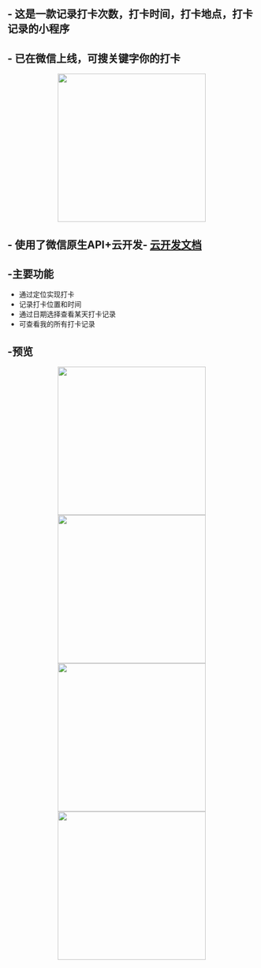 ## - 这是一款记录打卡次数，打卡时间，打卡地点，打卡记录的小程序
## - 已在微信上线，可搜关键字你的打卡
<center class="half">
    <img src="https://p1-juejin.byteimg.com/tos-cn-i-k3u1fbpfcp/9dc88065049c4364a2d6b211bb9190ff~tplv-k3u1fbpfcp-zoom-1.image" width="300"/>
</center>  

## - 使用了微信原生API+云开发- [云开发文档](https://developers.weixin.qq.com/miniprogram/dev/wxcloud/basis/getting-started.html)

## -主要功能  
- 通过定位实现打卡  
- 记录打卡位置和时间  
- 通过日期选择查看某天打卡记录  
- 可查看我的所有打卡记录  

## -预览  
<center class="half">
    <img src="https://p3-juejin.byteimg.com/tos-cn-i-k3u1fbpfcp/f11a4d4e29cb4972badbc6df826fad7a~tplv-k3u1fbpfcp-zoom-1.image" width="300"/>
    <img src="https://p9-juejin.byteimg.com/tos-cn-i-k3u1fbpfcp/bd1a2b0cd5c34d71a02ae92675816a18~tplv-k3u1fbpfcp-zoom-1.image" width="300"/>
</center>
<center class="half">
    <img src="https://p6-juejin.byteimg.com/tos-cn-i-k3u1fbpfcp/89013d94be7b410b8b97cb887cb75f4b~tplv-k3u1fbpfcp-zoom-1.image" width="300"/>
    <img src="https://p3-juejin.byteimg.com/tos-cn-i-k3u1fbpfcp/3e0e3889d1c74c44b29115eaf0086a76~tplv-k3u1fbpfcp-zoom-1.image" width="300"/>
</center>
